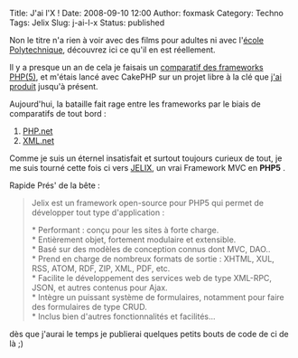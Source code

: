 Title: J'ai l'X !
Date: 2008-09-10 12:00
Author: foxmask
Category: Techno
Tags: Jelix
Slug: j-ai-l-x
Status: published

Non le titre n'a rien à voir avec des films pour adultes ni avec
l'[école Polytechnique](www.polytechnique.fr/), découvrez ici ce qu'il
en est réellement.

Il y a presque un an de cela je faisais un [comparatif des frameworks
PHP(5)](/post/2007/11/11/Framework-PHP5-Comparatif), et m'étais lancé
avec CakePHP sur un projet libre à la clé que [j'ai
produit](http://code.google.com/p/puncake/) jusqu'à présent.

Aujourd'hui, la bataille fait rage entre les frameworks par le biais de
comparatifs de tout bord :

1.  [PHP.net](http://talks.php.net/show/froscon08/25)
2.  [XML.net](http://xhtml.net/php/pluf-framework-php/494-Pluf-Framework-PHP-le-plus-rapide-du-marche)

Comme je suis un éternel insatisfait et surtout toujours curieux de
tout, je me suis tourné cette fois ci vers
[JELIX](http://www.jelix.org), un vrai Framework MVC en **PHP5** .

Rapide Prés' de la bête :

> Jelix est un framework open-source pour PHP5 qui permet de développer
> tout type d'application :
>
> \* Performant : conçu pour les sites à forte charge.  
>  \* Entièrement objet, fortement modulaire et extensible.  
>  \* Basé sur des modèles de conception connus dont MVC, DAO..  
>  \* Prend en charge de nombreux formats de sortie : XHTML, XUL, RSS,
> ATOM, RDF, ZIP, XML, PDF, etc.  
>  \* Facilite le développement des services web de type XML-RPC, JSON,
> et autres contenus pour Ajax.  
>  \* Intègre un puissant système de formulaires, notamment pour faire
> des formulaires de type CRUD.  
>  \* Inclus bien d'autres fonctionnalités et facilités...

dès que j'aurai le temps je publierai quelques petits bouts de code de
ci de là ;)

